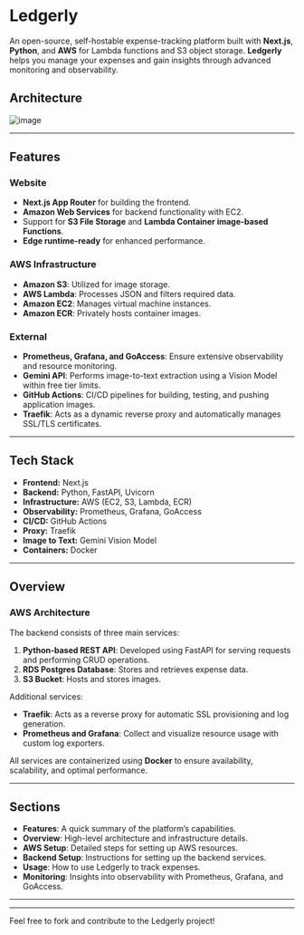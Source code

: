 # Ledgerly

An open-source, self-hostable expense-tracking platform built with **Next.js**, **Python**, and **AWS** for Lambda functions and S3 object storage. **Ledgerly** helps you manage your expenses and gain insights through advanced monitoring and observability.

## Architecture
![image](https://github.com/user-attachments/assets/8b85c530-695c-45f4-95f8-6983aca603c3)

---

## **Features**
### **Website**
- **Next.js App Router** for building the frontend.
- **Amazon Web Services** for backend functionality with EC2.
- Support for **S3 File Storage** and **Lambda Container image-based Functions**.
- **Edge runtime-ready** for enhanced performance.

### **AWS Infrastructure**
- **Amazon S3**: Utilized for image storage.
- **AWS Lambda**: Processes JSON and filters required data.
- **Amazon EC2**: Manages virtual machine instances.
- **Amazon ECR**: Privately hosts container images.

### **External**
- **Prometheus, Grafana, and GoAccess**: Ensure extensive observability and resource monitoring.
- **Gemini API**: Performs image-to-text extraction using a Vision Model within free tier limits.
- **GitHub Actions**: CI/CD pipelines for building, testing, and pushing application images.
- **Traefik**: Acts as a dynamic reverse proxy and automatically manages SSL/TLS certificates.

---

## **Tech Stack**
- **Frontend:** Next.js
- **Backend:** Python, FastAPI, Uvicorn
- **Infrastructure:** AWS (EC2, S3, Lambda, ECR)
- **Observability:** Prometheus, Grafana, GoAccess
- **CI/CD:** GitHub Actions
- **Proxy:** Traefik
- **Image to Text:** Gemini Vision Model
- **Containers:** Docker

---

## **Overview**

### **AWS Architecture**
The backend consists of three main services:
1. **Python-based REST API**: Developed using FastAPI for serving requests and performing CRUD operations.
2. **RDS Postgres Database**: Stores and retrieves expense data.
3. **S3 Bucket**: Hosts and stores images.

Additional services:
- **Traefik**: Acts as a reverse proxy for automatic SSL provisioning and log generation.
- **Prometheus and Grafana**: Collect and visualize resource usage with custom log exporters.

All services are containerized using **Docker** to ensure availability, scalability, and optimal performance.

---

## **Sections**
- **Features**: A quick summary of the platform’s capabilities.
- **Overview**: High-level architecture and infrastructure details.
- **AWS Setup**: Detailed steps for setting up AWS resources.
- **Backend Setup**: Instructions for setting up the backend services.
- **Usage**: How to use Ledgerly to track expenses.
- **Monitoring**: Insights into observability with Prometheus, Grafana, and GoAccess.
---



---

Feel free to fork and contribute to the Ledgerly project!

